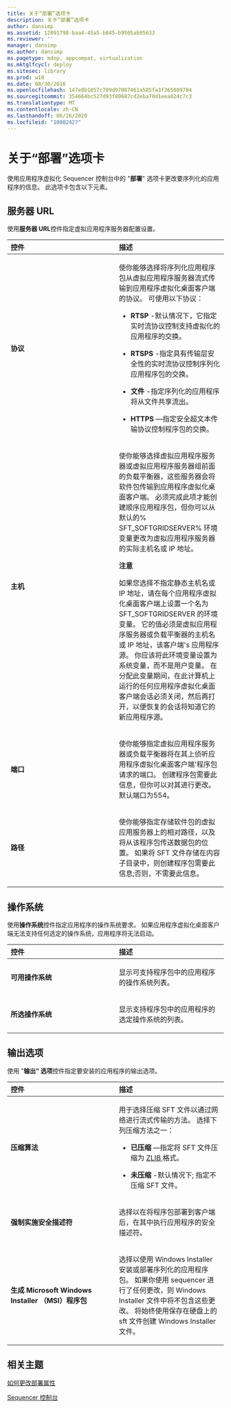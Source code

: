 ```yaml
---
title: 关于“部署”选项卡
description: 关于“部署”选项卡
author: dansimp
ms.assetid: 12891798-baa4-45a5-b845-b9505ab95633
ms.reviewer: ''
manager: dansimp
ms.author: dansimp
ms.pagetype: mdop, appcompat, virtualization
ms.mktglfcycl: deploy
ms.sitesec: library
ms.prod: w10
ms.date: 08/30/2016
ms.openlocfilehash: 147e8b1057c789d97087461a585fa3f365089784
ms.sourcegitcommit: 354664bc527d93f80687cd2eba70d1eea024c7c3
ms.translationtype: MT
ms.contentlocale: zh-CN
ms.lasthandoff: 06/26/2020
ms.locfileid: "10802427"
---
```

# 关于“部署”选项卡


使用应用程序虚拟化 Sequencer 控制台中的 "**部署**" 选项卡更改要序列化的应用程序的信息。 此选项卡包含以下元素。

## 服务器 URL


使用**服务器 URL**控件指定虚拟应用程序服务器配置设置。

<table>
<colgroup>
<col width="50%" />
<col width="50%" />
</colgroup>
<thead>
<tr class="header">
<th align="left">控件</th>
<th align="left">描述</th>
</tr>
</thead>
<tbody>
<tr class="odd">
<td align="left"><p><strong>协议</strong></p></td>
<td align="left"><p>使你能够选择将序列化应用程序包从虚拟应用程序服务器流式传输到应用程序虚拟化桌面客户端的协议。 可使用以下协议：</p>
<ul>
<li><p><strong>RTSP </strong> -默认情况下，它指定实时流协议控制支持虚拟化的应用程序的交换。</p></li>
<li><p><strong>RTSPS </strong> -指定具有传输层安全性的实时流协议控制序列化应用程序包的交换。</p></li>
<li><p><strong>文件 </strong> -指定序列化的应用程序将从文件共享流出。</p></li>
<li><p><strong>HTTPS </strong> —指定安全超文本传输协议控制程序包的交换。</p></li>
</ul></td>
</tr>
<tr class="even">
<td align="left"><p><strong>主机</strong></p></td>
<td align="left"><p>使你能够选择虚拟应用程序服务器或虚拟应用程序服务器组前面的负载平衡器，这些服务器会将软件包传输到应用程序虚拟化桌面客户端。 必须完成此项才能创建顺序应用程序包，但你可以从默认的% SFT_SOFTGRIDSERVER% 环境变量更改为虚拟应用程序服务器的实际主机名或 IP 地址。</p>
<div class="alert">
<strong>注意</strong><br/><p>如果您选择不指定静态主机名或 IP 地址，请在每个应用程序虚拟化桌面客户端上设置一个名为 SFT_SOFTGRIDSERVER 的环境变量。 它的值必须是虚拟应用程序服务器或负载平衡器的主机名或 IP 地址，该客户端&#39;s 应用程序源。 你应该将此环境变量设置为系统变量，而不是用户变量。 在分配此变量期间，在此计算机上运行的任何应用程序虚拟化桌面客户端会话必须关闭，然后再打开，以便恢复的会话将知道它的新应用程序源。</p>
</div>
<div>

</div></td>
</tr>
<tr class="odd">
<td align="left"><p><strong>端口</strong></p></td>
<td align="left"><p>使你能够指定虚拟应用程序服务器或负载平衡器将在其上侦听应用程序虚拟化桌面客户端&#39;程序包请求的端口。 创建程序包需要此信息，但你可以对其进行更改。 默认端口为554。</p></td>
</tr>
<tr class="even">
<td align="left"><p><strong>路径</strong></p></td>
<td align="left"><p>使你能够指定存储软件包的虚拟应用服务器上的相对路径，以及将从该程序包传送数据包的位置。 如果将 SFT 文件存储在内容子目录中，则创建程序包需要此信息;否则，不需要此信息。</p></td>
</tr>
</tbody>
</table>



## 操作系统


使用**操作系统**控件指定应用程序的操作系统要求。 如果应用程序虚拟化桌面客户端无法支持任何选定的操作系统，应用程序将无法启动。

<table>
<colgroup>
<col width="50%" />
<col width="50%" />
</colgroup>
<thead>
<tr class="header">
<th align="left">控件</th>
<th align="left">描述</th>
</tr>
</thead>
<tbody>
<tr class="odd">
<td align="left"><p><strong>可用操作系统</strong></p></td>
<td align="left"><p>显示可支持程序包中的应用程序的操作系统列表。</p></td>
</tr>
<tr class="even">
<td align="left"><p><strong>所选操作系统</strong></p></td>
<td align="left"><p>显示支持程序包中的应用程序的选定操作系统的列表。</p></td>
</tr>
</tbody>
</table>



## 输出选项


使用 "**输出" 选项**控件指定要安装的应用程序的输出选项。

<table>
<colgroup>
<col width="50%" />
<col width="50%" />
</colgroup>
<thead>
<tr class="header">
<th align="left">控件</th>
<th align="left">描述</th>
</tr>
</thead>
<tbody>
<tr class="odd">
<td align="left"><p><strong>压缩算法</strong></p></td>
<td align="left"><p>用于选择压缩 SFT 文件以通过网络进行流式传输的方法。 选择下列压缩方法之一：</p>
<ul>
<li><p><strong>已压缩 </strong> —指定将 SFT 文件压缩为 <a href="https://go.microsoft.com/fwlink/?LinkId=111475" data-raw-source="[ZLIB](https://go.microsoft.com/fwlink/?LinkId=111475)"> ZLIB </a> 格式。</p></li>
<li><p><strong>未压缩 </strong> -默认情况下; 指定不压缩 SFT 文件。</p></li>
</ul></td>
</tr>
<tr class="even">
<td align="left"><p><strong>强制实施安全描述符</strong></p></td>
<td align="left"><p>选择以在将程序包部署到客户端后，在其中执行应用程序的安全描述符。</p></td>
</tr>
<tr class="odd">
<td align="left"><p><strong>生成 Microsoft Windows Installer （MSI）程序包</strong></p></td>
<td align="left"><p>选择以使用 Windows Installer 安装或部署序列化的应用程序包。 如果你使用 sequencer 进行了任何更改，则 Windows Installer 文件中将不包含这些更改。 将始终使用保存在硬盘上的 sft 文件创建 Windows Installer 文件。</p></td>
</tr>
</tbody>
</table>



## 相关主题


[如何更改部署属性](how-to-change-deployment-properties.md)

[Sequencer 控制台](sequencer-console.md)









